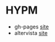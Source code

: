 # HYPM

+ gh-pages [site](http://mirjamsk.github.io/HYPM)
+ altervista [site](http://hypermediagym.altervista.org)
